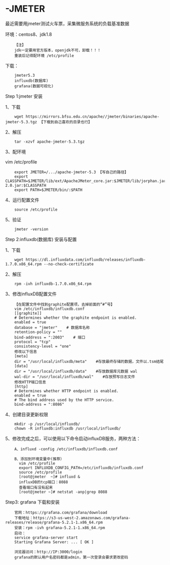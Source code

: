 # -JMETER
最近需要用jmeter测试火车票，采集微服务系统的负载基准数据

环境：centos8、jdk1.8

        【注】
        jdk一定要用官方版本，openjdk不可，卸载！！！
        重装后记得配环境 /etc/profile

下载：

        jmeter5.3
        influxdb(数据库)
        grafana(数据可视化)

Step 1:jmeter 安装

 1、下载 
 
        wget https://mirrors.bfsu.edu.cn/apache//jmeter/binaries/apache-jmeter-5.3.tgz 【下载到自己喜欢的目录也行】
2、解压 

        tar -xzvf apache-jmeter-5.3.tgz
3、配环境 

vim /etc/profile

        export JMETER=/.../apache-jmeter-5.3 【写自己的路径】
        export CLASSPATH=$JMETER/lib/ext/ApacheJMeter_core.jar:$JMETER/lib/jorphan.jar:$JMETER/lib/logkit-2.0.jar:$CLASSPATH
        export PATH=$JMETER/bin/:$PATH
4、运行配置文件

        source /etc/profile
5、验证

        jmeter -version

Step 2:influxdb(数据库) 安装与配置

1、下载

        wget https://dl.influxdata.com/influxdb/releases/influxdb-1.7.0.x86_64.rpm --no-check-certificate

2、解压

        rpm -ivh influxdb-1.7.0.x86_64.rpm 

3、修改influxDB配置文件

        【在配置文件中找到graphite配置项，去掉前面的“#”号】
        vim /etc/influxdb/influxdb.conf 
        [[graphite]]
        # Determines whether the graphite endpoint is enabled.
        enabled = true
        database = "jmeter"    # 数据库名称
        retention-policy = ""
        bind-address = ":2003"    # 端口
        protocol = "tcp"
        consistency-level = "one"
        修改以下信息
        [meta]
        dir = "/usr/local/influxdb/meta"    #存放最终存储的数据，文件以.tsm结尾
        [data]
        dir = "/usr/local/influxdb/data"    #存放数据库元数据 wal
        wal-dir = "/usr/local/influxdb/wal"    #存放预写日志文件
        修改HTTP端口信息
        [http]
        # Determines whether HTTP endpoint is enabled.
        enabled = true
        # The bind address used by the HTTP service.
        bind-address = ":8086"

4、创建目录更新权限

        mkdir -p /usr/local/influxdb/
        chown -R influxdb:influxdb /usr/local/influxdb/

5、修改完成之后，可以使用以下命令启动influxDB服务，两种方法：

        A、influxd -config /etc/influxdb/influxdb.conf

        B、添加到环境变量中(推荐）
          vim /etc/profile
          export INFLUXDB_CONFIG_PATH=/etc/influxdb/influxdb.conf
          source /etc/profile
          [root@jmeter  ~]# influxd &
          influxDB的tcp端口：8088
          查看端口有没有起来
          [root@jmeter ~]# netstat -anp|grep 8088
        
Step3: grafana 下载和安装

        官网：https://grafana.com/grafana/download
        下载地址：https://s3-us-west-2.amazonaws.com/grafana-releases/release/grafana-5.2.1-1.x86_64.rpm
        安装：rpm -ivh grafana-5.2.1-1.x86_64.rpm
        启动：
        service grafana-server start
        Starting Grafana Server: ... [ OK ]

        浏览器访问：http://IP:3000/login
        grafana的默认用户名密码都是admin，第一次登录会要求更改密码
